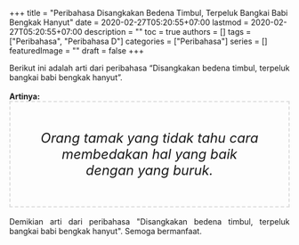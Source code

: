 +++
title = "Peribahasa Disangkakan Bedena Timbul, Terpeluk Bangkai Babi Bengkak Hanyut"
date = 2020-02-27T05:20:55+07:00
lastmod = 2020-02-27T05:20:55+07:00
description = ""
toc = true
authors = []
tags = ["Peribahasa", "Peribahasa D"]
categories = ["Peribahasa"]
series = []
featuredImage = ""
draft = false
+++

<div dir="ltr" style="text-align: left;" trbidi="on"><div style="text-align: justify;">Berikut ini adalah arti dari peribahasa “Disangkakan bedena timbul, terpeluk bangkai babi bengkak hanyut”.</div><br /><div style="text-align: justify;"><b>Artinya:</b></div><div style="border: 2px dashed #ddd; font-size: 24px; height: auto; margin: 0 auto; padding: 50px; text-align: center; width: auto;"><i>Orang tamak yang tidak tahu cara membedakan hal yang baik dengan yang buruk.</i></div><div style="text-align: justify;"><br /></div><div style="text-align: justify;">Demikian arti dari peribahasa "Disangkakan bedena timbul, terpeluk bangkai babi bengkak hanyut". Semoga bermanfaat. </div></div>
